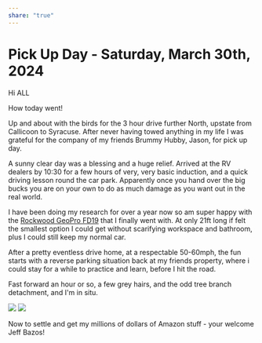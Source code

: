 ```yaml
---
share: "true"
---
```

<!--
published: 2024-03-30
image: https://library.wamphlett.net/photos/vamphlett/blog/header.jpg
title: Pick Up Day - Saturday, March 30th, 2024
description: Pickup
slug: March30
-->

#  Pick Up Day - Saturday, March 30th, 2024

Hi ALL

How today went!

Up and about with the birds for the 3 hour drive further North, upstate from Callicoon to Syracuse. After never having towed anything in my life I was grateful for the company of my friends Brummy Hubby, Jason, for pick up day. 

A sunny clear day was a blessing  and a huge relief. Arrived at the RV dealers by 10:30 for a few hours of very, very basic induction, and a quick driving lesson round the car park. Apparently once you hand over the big bucks you are on your own to do as much damage as you want out in the real world.

I have been doing my research for over a year now so am super happy with the [Rockwood GeoPro FD19](https://forestriverinc.com/rvs/rockwood-geo-pro/G19FD/8020) that I finally went with. At only 21ft long if felt the smallest option I could get without scarifying workspace and bathroom, plus I could still keep my normal car.

After a pretty eventless drive home, at a respectable 50-60mph,  the fun starts with a reverse parking situation back at my friends property, where i could stay for a while to practice and learn, before I hit the road.

Fast forward an hour or so, a few grey hairs, and the odd tree branch detachment, and I'm in situ.

<div class="images small">
<img src="https://library.wamphlett.net/photos/vamphlett/blog/1/IMG_4055.jpg" />
<img src="https://library.wamphlett.net/photos/vamphlett/blog/1/IMG_4058.jpg" />
</div>

Now to settle and get my millions of dollars of Amazon stuff - your welcome Jeff Bazos!








